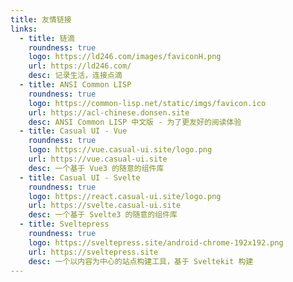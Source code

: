 ```yaml
---
title: 友情链接
links: 
  - title: 链滴
    roundness: true
    logo: https://ld246.com/images/faviconH.png
    url: https://ld246.com/
    desc: 记录生活，连接点滴
  - title: ANSI Common LISP
    roundness: true
    logo: https://common-lisp.net/static/imgs/favicon.ico
    url: https://acl-chinese.donsen.site
    desc: ANSI Common LISP 中文版 - 为了更友好的阅读体验
  - title: Casual UI - Vue
    roundness: true
    logo: https://vue.casual-ui.site/logo.png
    url: https://vue.casual-ui.site
    desc: 一个基于 Vue3 的随意的组件库
  - title: Casual UI - Svelte
    roundness: true
    logo: https://react.casual-ui.site/logo.png
    url: https://svelte.casual-ui.site
    desc: 一个基于 Svelte3 的随意的组件库
  - title: Sveltepress
    roundness: true
    logo: https://sveltepress.site/android-chrome-192x192.png
    url: https://sveltepress.site
    desc: 一个以内容为中心的站点构建工具，基于 Sveltekit 构建
---
```

